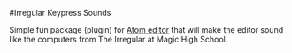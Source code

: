 #Irregular Keypress Sounds

Simple fun package (plugin) for [Atom editor](https://atom.io/) that will make the editor sound like the computers from The Irregular at Magic High School.
